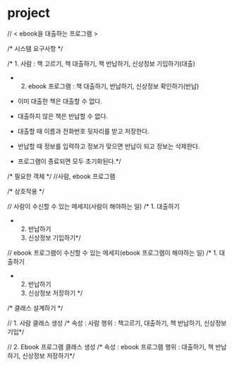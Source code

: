 # project
// < ebook을 대출하는 프로그램 >

/* 시스템 요구사항 */

/* 1. 사람 : 책 고르기, 책 대출하기, 책 반납하기, 신상정보 기입하기(대출)
* 2. ebook 프로그램 : 책 대출하기, 반납하기, 신상정보 확인하기(반납)

* 이미 대출한 책은 대출할 수 없다.
* 대출하지 않은 책은 반납할 수 없다.
* 대출할 때 이름과 전화번호 뒷자리를 받고 저장한다.
* 반납할 때 정보를 입력하고 정보가 맞으면 반납이 되고 정보는 삭제한다.
* 프로그램이 종료되면 모두 초기화된다.*/

/* 필요한 객체 */
//사람, ebook 프로그램

/* 상호작용 */

// 사람이 수신할 수 있는 메세지(사람이 해야하는 일)
/* 1. 대출하기
 * 2. 반납하기
   3. 신상정보 기입하기*/
  
// ebook 프로그램이 수신할 수 있는 메세지(ebook 프로그램이 해야하는 일)
/* 1. 대출하기
 * 2. 반납하기
   3. 신상정보 저장하기 */

/* 클래스 설계하기 */

// 1. 사람 클래스 생성
/* 속성 : 사람
   행위 : 책고르기, 대출하기, 책 반납하기, 신상정보 기입*/



// 2. Ebook 프로그램 클래스 생성
/* 속성 : ebook 프로그램
   행위 : 대출하기, 책 반납하기, 신상정보 저장하기*/
